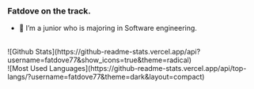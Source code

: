 ### Fatdove on the track.

- 🔭 I’m a junior who is majoring in Software engineering. <br/>
<br/>
![Github Stats](https://github-readme-stats.vercel.app/api?username=fatdove77&show_icons=true&theme=radical) <br/>
![Most Used Languages](https://github-readme-stats.vercel.app/api/top-langs/?username=fatdove77&theme=dark&layout=compact)
